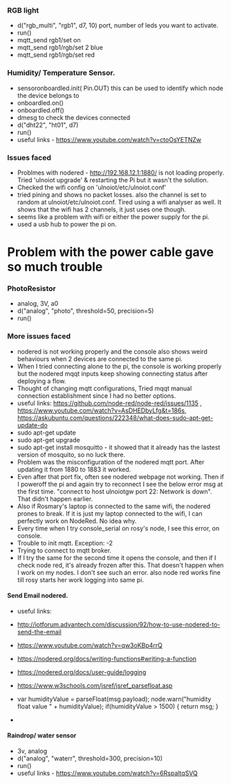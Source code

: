 
### RGB light 
* d("rgb_multi", "rgb1", d7, 10) port, number of leds you want to activate.
* run()
* mqtt_send rgb1/set on 
* mqtt_send rgb1/rgb/set 2 blue
* mqtt_send rgb1/rgb/set red 


### Humidity/ Temperature Sensor. 
* sensoronboardled.init( Pin.OUT) this can be used to identify which node the device belongs to
* onboardled.on()
* onboardled.off()
* dmesg to check the devices connected
* d("dht22", "ht01", d7)
* run()
* useful links - https://www.youtube.com/watch?v=ctoOsYETNZw

### Issues faced
* Problmes with nodered - http://192.168.12.1:1880/ is not loading properly. Tried 'ulnoiot upgrade' & restarting the Pi but it wasn't the solution. 
* Checked the wifi config on 'ulnoiot/etc/ulnoiot.conf' 
* tried pining and shows no packet losses. also the channel is set to random at ulnoiot/etc/ulnoiot.conf. Tired using a wifi analyser as well. It shows that the wifi has 2 channels, it just uses one though.
* seems like a problem with wifi or either the power supply for the pi.
* used a usb hub to power the pi on. 

# Problem with the power cable gave so much trouble 

### PhotoResistor
* analog, 3V, a0
* d("analog", "photo", threshold=50, precision=5)
* run()


### More issues faced
* nodered is not working properly and the console also shows weird behaviours when 2 devices are connected to the same pi.
* When I tried connecting alone to the pi, the console is working properly but the nodered mqqt inputs keep showing connecting status after deploying a flow.
* Thought of changing mqtt configurations, Tried mqqt manual connection establishment since I had no better options.
* useful links: https://github.com/node-red/node-red/issues/1135 , https://www.youtube.com/watch?v=AsDHEDbyLfg&t=186s, https://askubuntu.com/questions/222348/what-does-sudo-apt-get-update-do
* sudo apt-get update
* sudo apt-get upgrade
* sudo apt-get install mosquitto - it showed that it already has the lastest version of mosquito, so no luck there.
* Problem was the misconfiguration of the nodered mqtt port. After updating it from 1880 to 1883 it worked. 
* Even after that port fix, often see nodered webpage not working. Then if I poweroff the pi and again try to reconnect I see the below error msg at the first time. "connect to host ulnoiotgw port 22: Network is down". That didn't happen earlier.  
* Also if Rosmary's laptop is connected to the same wifi, the nodered prones to break. If it is just my laptop connected to the wifi, I can perfectly work on NodeRed. No idea why. 
* Every time when I try console_serial on rosy's node, I see this error, on console. 	
* Trouble to init mqtt. Exception: -2
* Trying to connect to mqtt broker. 	
* If I try the same for the second time it opens the console, and then if I check node red, it's already frozen after this. That doesn't happen when I work on my nodes. I don't see such an error. also node red works fine till rosy starts her work logging into same pi. 


#### Send Email nodered.

* useful links: 
* http://iotforum.advantech.com/discussion/92/how-to-use-nodered-to-send-the-email
* https://www.youtube.com/watch?v=qw3oKBp4rrQ
* https://nodered.org/docs/writing-functions#writing-a-function
* https://nodered.org/docs/user-guide/logging
* https://www.w3schools.com/jsref/jsref_parsefloat.asp

* var humidityValue = parseFloat(msg.payload);
node.warn("humidity float value " + humidityValue);
if(humidityValue > 1500)
{
    return msg;
}

* 


#### Raindrop/ water sensor
* 3v, analog
* d("analog", "waterr", threshold=300, precision=10)
* run()
* useful links - https://www.youtube.com/watch?v=6RspaltqSVQ


